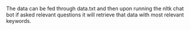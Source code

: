 The data can be fed through data.txt and then upon running the nltk chat bot if asked relevant questions it will retrieve that data with most relevant keywords.
